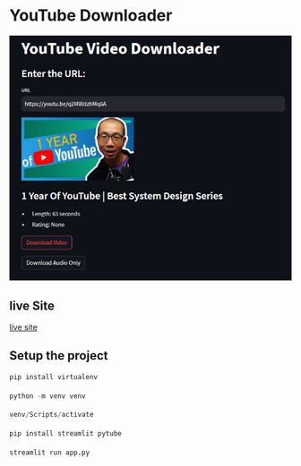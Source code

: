 # YouTube Downloader

![Alt Youtube Downloader](liveSite.png)

## live Site

[live site]("https://ytmedia.streamlit.app/")

## Setup the project

```python
pip install virtualenv

python -m venv venv

venv/Scripts/activate

pip install streamlit pytube

streamlit run app.py
```
